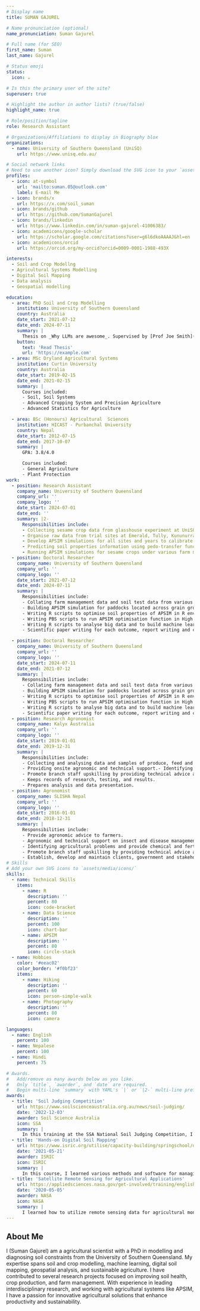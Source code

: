 ```yaml
---
# Display name
title: SUMAN GAJUREL

# Name pronunciation (optional)
name_pronunciation: Suman Gajurel

# Full name (for SEO)
first_name: Suman
last_name: Gajurel

# Status emoji
status:
  icon: ☕️

# Is this the primary user of the site?
superuser: true

# Highlight the author in author lists? (true/false)
highlight_name: true

# Role/position/tagline
role: Research Assistant

# Organizations/Affiliations to display in Biography blox
organizations:
  - name: University of Southern Queensland (UniSQ)
    url: https://www.unisq.edu.au/

# Social network links
# Need to use another icon? Simply download the SVG icon to your `assets/media/icons/` folder.
profiles:
  - icon: at-symbol
    url: 'mailto:suman.05@outlook.com'
    label: E-mail Me
  - icon: brands/x
    url: https://x.com/soil_suman
  - icon: brands/github
    url: https://github.com/SumanGajurel
  - icon: brands/linkedin
    url: https://www.linkedin.com/in/suman-gajurel-41006383/
  - icon: academicons/google-scholar
    url: https://scholar.google.com/citations?user=g6l6dkoAAAAJ&hl=en
  - icon: academicons/orcid
    url: https://orcid.org/my-orcid?orcid=0009-0001-1988-493X

interests:
  - Soil and Crop Modellng
  - Agricultural Systems Modelling
  - Digital Soil Mapping
  - Data analysis
  - Geospatial modelling

education:
  - area: PhD Soil and Crop Modelling
    institution: University of Southern Queensland
    country: Australia
    date_start: 2021-07-12
    date_end: 2024-07-11
    summary: |
      Thesis on _Why LLMs are awesome_. Supervised by [Prof Joe Smith](https://example.com). Presented papers at 5 IEEE conferences with the contributions being published in 2 Springer journals.
    button:
      text: 'Read Thesis'
      url: 'https://example.com'
  - area: MSc Dryland Agricultural Systems
    institution: Curtin University
    country: Australia
    date_start: 2019-02-15
    date_end: 2021-02-15
    summary: |
      Courses included:
      - Soil, Soil Systems
      - Advanced Cropping System and Precision Agriculture
      - Advanced Statistics for Agriculture

  - area: BSc (Honours) Agricultural  Sciences
    institution: HICAST - Purbanchal University
    country: Nepal
    date_start: 2012-07-15
    date_end: 2017-10-07
    summary: |
      GPA: 3.8/4.0

      Courses included:
      - General Agriculture
      - Plant Protection
work:
  - position: Research Assistant
    company_name: University of Southern Queensland
    company_url: ''
    company_logo: ''
    date_start: 2024-07-01
    date_end: ''
    summary: |2-
      Responsibilities include:
      - Collecting sesame crop data from glasshouse experiment at UniSQ,
      - Organise raw data from trial sites at Emerald, Tully, Kununurra, and Katherine into a usable format.
      - Develop APSIM simulations for all sites and years to calibrate and validate the sesame crop model.
      - Predicting soil properties information using pedo-transfer functions to feed into APSIM simulation.
      - Running APSIM simulations for sesame crops under various farm management scenarios.
  - position: Doctoral Researcher
    company_name: University of Southern Queensland
    company_url: ''
    company_logo: ''
    date_start: 2021-07-12
    date_end: 2024-07-11
    summary: |
      Responsibilities include:
      - Collating farm management data and soil test data from various sources including government agencies and organise it into a usable format.
      - Building APSIM simulation for paddocks located across grain growing regions.
      - Writing R scripts to optimise soil properties of APSIM in R environment to predict soil hydraulic parameters.
      - Writing PBS scripts to run APSIM optimisation function in High Performance Computing environment.- Extracting environmental and soil properties data from national databases.
      - Writing R scripts to analyse big data and to build machine learning models for multiple soil chemical properties to diagnose chemical constraints.
      - Scientific paper writing for each outcome, report writing and conference presentations.

  - position: Doctoral Researcher
    company_name: University of Southern Queensland
    company_url: ''
    company_logo: ''
    date_start: 2024-07-11
    date_end: 2021-07-12
    summary: |
      Responsibilities include:
      - Collating farm management data and soil test data from various sources including government agencies and organise it into a usable format.
      - Building APSIM simulation for paddocks located across grain growing regions.
      - Writing R scripts to optimise soil properties of APSIM in R environment to predict soil hydraulic parameters.
      - Writing PBS scripts to run APSIM optimisation function in High Performance Computing environment.- Extracting environmental and soil properties data from national databases.
      - Writing R scripts to analyse big data and to build machine learning models for multiple soil chemical properties to diagnose chemical constraints.
      - Scientific paper writing for each outcome, report writing and conference presentations.
  - position: Research Agronomist
    company_name: Kalyx Australia
    company_url: ''
    company_logo: ''
    date_start: 2019-01-01
    date_end: 2019-12-31
    summary: |
      Responsibilities include:
      - Collecting and analysing data and samples of produce, feed and soil from herbicide trials
      - Providing onsite agronomic and technical support.- Identifying agricultural problems and researching procedures and techniques to solve them.
      - Promote branch staff upskilling by providing technical advice and product recommendations.
      - Keeps records of research, testing, and results.
      - Prepares analysis and data presentation.
  - position: Agronomist
    company_name: SLISHA Nepal
    company_url: ''
    company_logo: ''
    date_start: 2016-01-01
    date_end: 2018-12-31
    summary: |
      Responsibilities include:
      - Provide agronomic advice to farmers.
      - Agronomic and technical support on insect and disease management.
      - Identifying agricultural problems and provide chemical and fertiliser recommendation.
      - Promote branch staff upskilling by providing technical advice and product recommendations.
      - Establish, develop and maintain clients, government and stakeholder relations.
# Skills
# Add your own SVG icons to `assets/media/icons/`
skills:
  - name: Technical Skills
    items:
      - name: R
        description: ''
        percent: 80
        icon: code-bracket
      - name: Data Science
        description: ''
        percent: 100
        icon: chart-bar
      - name: APSIM
        description: ''
        percent: 80
        icon: circle-stack
  - name: Hobbies
    color: '#eeac02'
    color_border: '#f0bf23'
    items:
      - name: Hiking
        description: ''
        percent: 60
        icon: person-simple-walk
      - name: Photography
        description: ''
        percent: 80
        icon: camera

languages:
  - name: English
    percent: 100
  - name: Nepalese
    percent: 100
  - name: Hindi
    percent: 75

# Awards.
#   Add/remove as many awards below as you like.
#   Only `title`, `awarder`, and `date` are required.
#   Begin multi-line `summary` with YAML's `|` or `|2-` multi-line prefix and indent 2 spaces below.
awards:
  - title: 'Soil Judging Competition'
    url: https://www.soilscienceaustralia.org.au/news/soil-judging/ 
    date: '2022-12-03'
    awarder: Soil Science Australia
    icon: SSA
    summary: |
      In this training at the SSA National Soil Judging Competition, I studied soil profiles, which deepened my understanding of the variability of soils across different landscapes. This prestigious event also provided a valuable opportunity to connect with fellow early career soil scientists from across Australia. I was able to network with and learn from experienced soil scientists, enhancing my knowledge of soil classification and capability assessment. Overall, the experience was both educational and rewarding.
  - title: 'Hands-on Digital Soil Mapping'
    url: https://www.isric.org/utilise/capacity-building/springschool/dsm-2021
    date: '2021-05-21'
    awarder: ISRIC
    icon: ISRIC
    summary: |
      In this course, I learned various methods and software for managing, analyzing, and mapping soil types and properties using the R environment for statistical computing. The combination of lectures and hands-on computer exercises helped me understand key topics such as geostatistics, machine learning for soil mapping, soil functional mapping, proximal soil sensing, uncertainty quantification, sampling for mapping, and statistical validation. This training enhanced my knowledge of digital soil mapping theory and practice, equipping me to apply these methods to my own datasets. The course was led by experienced pedometricians and soil data analysis specialists, further enriching my learning experience.
  - title: 'Satellite Remote Sensing for Agricultural Applications'
    url: https://appliedsciences.nasa.gov/get-involved/training/english/arset-satellite-remote-sensing-agricultural-applications
    date: '2020-05-05'
    awarder: NASA
    icon: NASA
    summary: |
      I learned how to utilize remote sensing data for agricultural monitoring, particularly focusing on drought and crop assessment. The webinar equipped participants with the knowledge to evaluate regions of the world where agricultural productivity is above or below long-term trends, thereby informing decisions related to market stability..
---
```


## About Me

I (Suman Gajurel) am  a agricultural scientist with a PhD in modelling and diagnosing soil constraints from the University of Southern Queensland. My expertise spans soil and crop modelling, machine learning, digital soil mapping, geospatial analysis, and sustainable agriculture. I have contributed to several research projects focused on improving soil health, crop production, and farm management. With experience in leading interdisciplinary research, and working with agricultural systems like APSIM, I have a passion for innovative agricultural solutions that enhance productivity and sustainability.
